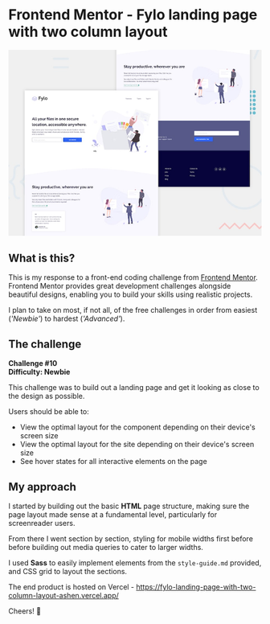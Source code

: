 # Frontend Mentor - Fylo landing page with two column layout

![Design preview for the Fylo landing page with two column layout challenge](./design/desktop-preview.jpg)

## What is this?
This is my response to a front-end coding challenge from [Frontend Mentor](https://www.frontendmentor.io). Frontend Mentor provides great development challenges alongside beautiful designs, enabling you to build your skills using realistic projects.

I plan to take on most, if not all, of the free challenges in order from easiest (_'Newbie'_) to hardest (_'Advanced'_).

## The challenge
__Challenge #10__<br>
__Difficulty: Newbie__

This challenge was to build out a landing page and get it looking as close to the design as possible.

Users should be able to:
- View the optimal layout for the component depending on their device's screen size
- View the optimal layout for the site depending on their device's screen size
- See hover states for all interactive elements on the page

## My approach
I started by building out the basic __HTML__ page structure, making sure the page layout made sense at a fundamental level, particularly for screenreader users.

From there I went section by section, styling for mobile widths first before before building out media queries to cater to larger widths.

I used __Sass__ to easily implement elements from the `style-guide.md` provided, and CSS grid to layout the sections.

The end product is hosted on Vercel - https://fylo-landing-page-with-two-column-layout-ashen.vercel.app/

Cheers! 🍻
